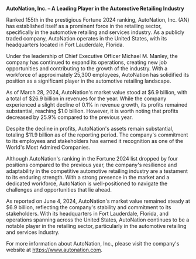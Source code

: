 **AutoNation, Inc. – A Leading Player in the Automotive Retailing Industry**

Ranked 155th in the prestigious Fortune 2024 ranking, AutoNation, Inc. (AN) has established itself as a prominent force in the retailing sector, specifically in the automotive retailing and services industry. As a publicly traded company, AutoNation operates in the United States, with its headquarters located in Fort Lauderdale, Florida.

Under the leadership of Chief Executive Officer Michael M. Manley, the company has continued to expand its operations, creating new job opportunities and contributing to the growth of the industry. With a workforce of approximately 25,300 employees, AutoNation has solidified its position as a significant player in the automotive retailing landscape.

As of March 28, 2024, AutoNation's market value stood at $6.9 billion, with a total of $26.9 billion in revenues for the year. While the company experienced a slight decline of 0.1% in revenue growth, its profits remained substantial, reaching $1.0 billion. However, it is worth noting that profits decreased by 25.9% compared to the previous year.

Despite the decline in profits, AutoNation's assets remain substantial, totaling $11.9 billion as of the reporting period. The company's commitment to its employees and stakeholders has earned it recognition as one of the World's Most Admired Companies.

Although AutoNation's ranking in the Fortune 2024 list dropped by four positions compared to the previous year, the company's resilience and adaptability in the competitive automotive retailing industry are a testament to its enduring strength. With a strong presence in the market and a dedicated workforce, AutoNation is well-positioned to navigate the challenges and opportunities that lie ahead.

As reported on June 4, 2024, AutoNation's market value remained steady at $6.9 billion, reflecting the company's stability and commitment to its stakeholders. With its headquarters in Fort Lauderdale, Florida, and operations spanning across the United States, AutoNation continues to be a notable player in the retailing sector, particularly in the automotive retailing and services industry.

For more information about AutoNation, Inc., please visit the company's website at https://www.autonation.com.